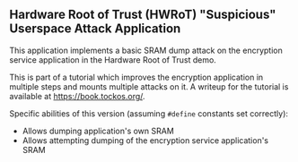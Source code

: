 Hardware Root of Trust (HWRoT) "Suspicious" Userspace Attack Application
------------------------------------------------------------------------

This application implements a basic SRAM dump attack on the encryption service
application in the Hardware Root of Trust demo.

This is part of a tutorial which improves the encryption application in multiple
steps and mounts multiple attacks on it. A writeup for the tutorial is available
at https://book.tockos.org/.

Specific abilities of this version (assuming `#define` constants set correctly):

* Allows dumping application's own SRAM
* Allows attempting dumping of the encryption service application's SRAM 
